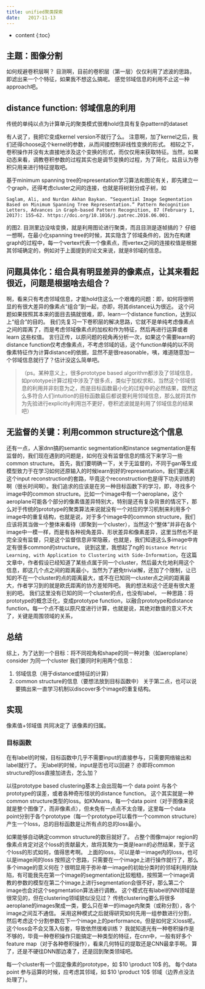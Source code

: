 ```yaml
--- 
title: unified聚类探索
date:   2017-11-13
---
```




* content
{:toc}


##  主题：图像分割
如何规避卷积层啊？
目测啊，目前的卷积层（第一层）仅仅利用了滤波的思路，即滤出来一个个特征，如果我不想这么搞呢。
感觉邻域信息的利用不止这一种approach吧。

## distance function: 邻域信息的利用
传统的单纯以点为计算单元的聚类模式很难hold住具有复杂pattern的dataset

有人说了，我把它变成kernel version不就行了么。
注意啊，加了kernel之后，我们还得choose这个kernel的参数，从而间接控制非线性变换的形式。
相较之下，卷积操作并没有太直接地涉及这个变换的形式，而仅仅用来获取特征。当然，如果动态来看，调教卷积参数的过程其实也是调节变换的过程，为了简化，姑且认为卷积只用来进行特征提取吧。

基于minimum spanning tree的representation学习算法和图论有关，即先建立一个graph，还得考虑cluster之间的连接，也就是将树划分成子树，如
```
Saglam, Ali, and Nurdan Akhan Baykan. “Sequential Image Segmentation Based on Minimum Spanning Tree Representation.” Pattern Recognition Letters, Advances in Graph-based Pattern Recognition, 87 (February 1, 2017): 155–62. https://doi.org/10.1016/j.patrec.2016.06.001.
```
的图2. 目测里边没啥变换，就是利用图论进行聚类，而且目测是逐帧搞的？
仔细一想啊，在最小化spanning tree的时候，其实隐含了邻域条件的，因为在构建graph的过程中，每一个vertex代表一个像素点，而vertex之间的连接权值是根据其邻域确定的，例如对于上面提到的论文来说，就是8邻域的信息。

## 问题具体化：组合具有明显差异的像素点，让其来看起很近，问题是根据啥去组合？
啊，看来只有考虑邻域信息，才能hold住这么一个艰难的问题：即，如何将很明显的有很大差异的像素点“组合”到一起，亦即，将其distance认为很近。
这个问题如果按照其本来的面目去搞就很难，即，learn一个distance function，达到以上“组合”的目的。
我们先复习一下卷积层的解决思路，它就不是单纯考虑像素点之间的距离了，而是考虑邻域像素点的加权和作为特征，然后再进行运算或者 learn 这些权值。
言归正传，以原问题的视角再分析一次，如果这个需要learn的distance function仅考虑像素点，不考虑邻域的话，这个function单纯的以不同像素特征作为计算distance的依据，显然不是很reasonable，咦，难道随意加一个邻域信息就行了？估计没这么简单吧。
>（ps。某种意义上，很多prototype based algorithm都涉及了邻域信息，如prototype计算过程中涉及了很多点，类似于加权求和，当然这个邻域信息的利用并非刻意为之，而是目标函数最小化的过程中的必然结果，既然这么多符合人们intuition的目标函数最后都说要利用邻域信息，那么就将其作为先验进行explicitly利用岂不更好，卷积滤波就是利用了邻域信息的结果吧）

## 无监督的关键：利用common  structure这个信息
还有一点，人家dnn搞的semantic segmentation和instance segmentation是有监督的，我们现在遇到的问题是，如何在没有监督信息的情况下来学习一些common structure。
首先，我们要明确一下，关于无监督的，不同于gan等生成模型致力于在学习如何还原输入的时候learn到好的representation，我们要远离这个input reconstruction的套路，毕竟这个reconstruction也是得下功夫训练的啊（很长时间啊）。我们追求的应该是在另一种目标函数下的学习，即，寻找多个image中的common structure。比如一个image中有一个aeroplane，这个aeroplane可能各个部分的像素值差异特别大，特别是还有复杂背景的情况下，那么对于传统的prototype的聚类算法来说就没有一个对应的学习机制来利用多个image中的重复结构，也就是说，对于多个image中的common structure，我们应该将其当做一个整体来看待（即聚到一个cluster），当然这个“整体”并非在各个image中一模一样，而是有各种视角差异、形状差异和像素差异，这里当然也不是完全没有监督，只是这个监督信息非常隐蔽，也就是，我们知道这么多image中肯定有很多common的structure。 说到这里，我想起了ng的 `Distance Metric Learning, with Application to Clustering with Side-Information`，在这篇文章中，作者假设已经知道了某些点属于同一个cluster，然后最大化地利用这个信息，即这几个点之间的距离最小，当然为了避免trivial解，还加了个限制，让已知的不在一个cluster的点的距离最大，或不在已知同一cluster点之间的距离最大，作者学习到的就是欧氏距离的协方差矩阵吧。
我的想法和这个还是有很大差别的吧。
我们这里没有已知的同一个cluster的点，也没有label，
一种思路：将prototype的概念泛化，变成prototype function，以融合prototype和distance function。每一个点不能以原尺度进行计算，也就是说，其绝对数值的意义不大了，关键是周围领域的关系，

## 总结
综上，为了达到一个目标：将不同视角和shape的同一种对象（如aeroplane）consider 为同一个cluster
我们要同时利用两个信息：
1. 邻域信息（用于distance或特征的计算）
2. common structure的信息（要想法放到目标函数中）
关于第二点，也可以说要搞出来一直学习机制以discover多个image的重复结构。

## 实现
像素值+邻域值 共同决定了 该像素的归属。
### 目标函数
在有label的时候，目标函数中几乎不需要input的直接参与，只需要网络输出和label就行了。
无label的时候，input是否也可以回避？
亦即将common structure的loss直接加进去，怎么加？

以往prototype based clustering基本上会出现每一个 data point 与各个prototype的误差，或者各种奇形怪状的distance function。
这个其实就是一种common structure类型的loss。如KMeans，每一个data point（对于图像来说就是整个图像了，而非像素点），但未免有一点点不太合理，这里每一个data point分别于各个prototype（每一个prototype可以看作一个common structure）产生一个loss，总的目标函数是让所有点的总的loss最小。

如果能够自动确定common structure的数目就好了。
占整个图像major region的像素点肯定对这个loss的贡献最大，故将其聚为一类是learn的必然结果，至于这个loss的形式如何，值得思考啊。
上面的loss，可以是单一image内的loss，也可以是image间的loss
按照这个思路，只需要在一个image上进行操作就行了，那么多个image的意义何在？很明显用于弥补单一image的初始分类时的邻域利用的缺陷，有可能我先在第一个image的segmentation比较粗糙，按照第一个image调教的参数的模型在第二个image上进行segmentation会很不好，那么第二个image也会对这个segmentation算法进行调教。
这个模式在有label的NN领域是很常见的，但在clustering领域貌似没见过？
传统clustering要么将很多aeroplane的images聚成一类，要么只在单一的image内聚类（或称分割），各个image之间互不通信。
采用这种模式之后就得研究如何先用一组参数进行分割，然后考虑这个分割参数在下一个image上的performance。但是如何定义loss呢。这个loss会不会又落入俗套，导致依然很难训练？
我就知道光有一种卷积操作是不够的，毕竟一种卷积操作只能搞定一种类型的特征，在cnn中，一般有好多个feature map（对于各种卷积操作），看来几何特征的提取还是CNN最拿手啊。
算了，还是不硬往DNN那边凑了，还是回到聚类领域吧。

每一个cluster有一个固定像素的prototype，如 $10 \product 10$ 的。 每个data point 参与运算的时候，应考虑其邻域，如 $10 \product 10$ 邻域（边界点没法处理了）。